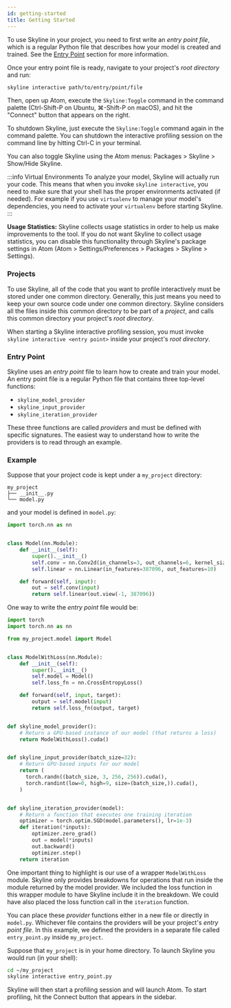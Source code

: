 ```yaml
---
id: getting-started
title: Getting Started
---
```

To use Skyline in your project, you need to first write an *entry point file*,
which is a regular Python file that describes how your model is created and
trained. See the [Entry Point](#entry-point) section for more information.

Once your entry point file is ready, navigate to your project's *root
directory* and run:

```bash
skyline interactive path/to/entry/point/file
```

Then, open up Atom, execute the `Skyline:Toggle` command in the command palette
(Ctrl-Shift-P on Ubuntu, ⌘-Shift-P on macOS), and hit the "Connect" button that
appears on the right.

To shutdown Skyline, just execute the `Skyline:Toggle` command again in the
command palette. You can shutdown the interactive profiling session on the
command line by hitting Ctrl-C in your terminal.

You can also toggle Skyline using the Atom menus: Packages > Skyline >
Show/Hide Skyline.

:::info Virtual Environments
To analyze your model, Skyline will actually run your code. This means that
when you invoke `skyline interactive`, you need to make sure that your shell
has the proper environments activated (if needed). For example if you use
`virtualenv` to manage your model's dependencies, you need to activate your
`virtualenv` before starting Skyline.
:::

**Usage Statistics:** Skyline collects usage statistics in order to help us
make improvements to the tool. If you do not want Skyline to collect usage
statistics, you can disable this functionality through Skyline's package
settings in Atom (Atom > Settings/Preferences > Packages > Skyline > Settings).


### Projects

To use Skyline, all of the code that you want to profile interactively must be
stored under one common directory. Generally, this just means you need to keep
your own source code under one common directory. Skyline considers all the
files inside this common directory to be part of a *project*, and calls this
common directory your project's *root directory*.

When starting a Skyline interactive profiling session, you must invoke `skyline
interactive <entry point>` inside your project's *root directory*.


### Entry Point

Skyline uses an *entry point* file to learn how to create and train your model.
An entry point file is a regular Python file that contains three top-level
functions:

- `skyline_model_provider`
- `skyline_input_provider`
- `skyline_iteration_provider`

These three functions are called *providers* and must be defined with specific
signatures. The easiest way to understand how to write the providers is to read
through an example.


### Example

Suppose that your project code is kept under a `my_project` directory:

```
my_project
├── __init__.py
└── model.py
```

and your model is defined in `model.py`:

```python title="model.py"
import torch.nn as nn


class Model(nn.Module):
    def __init__(self):
        super().__init__()
        self.conv = nn.Conv2d(in_channels=3, out_channels=6, kernel_size=3)
        self.linear = nn.Linear(in_features=387096, out_features=10)

    def forward(self, input):
        out = self.conv(input)
        return self.linear(out.view(-1, 387096))
```

One way to write the *entry point* file would be:

```python title="entry_point.py"
import torch
import torch.nn as nn

from my_project.model import Model


class ModelWithLoss(nn.Module):
    def __init__(self):
        super().__init__()
        self.model = Model()
        self.loss_fn = nn.CrossEntropyLoss()

    def forward(self, input, target):
        output = self.model(input)
        return self.loss_fn(output, target)


def skyline_model_provider():
    # Return a GPU-based instance of our model (that returns a loss)
    return ModelWithLoss().cuda()


def skyline_input_provider(batch_size=32):
    # Return GPU-based inputs for our model
    return (
      torch.randn((batch_size, 3, 256, 256)).cuda(),
      torch.randint(low=0, high=9, size=(batch_size,)).cuda(),
    )


def skyline_iteration_provider(model):
    # Return a function that executes one training iteration
    optimizer = torch.optim.SGD(model.parameters(), lr=1e-3)
    def iteration(*inputs):
        optimizer.zero_grad()
        out = model(*inputs)
        out.backward()
        optimizer.step()
    return iteration
```

One important thing to highlight is our use of a wrapper `ModelWithLoss`
module. Skyline only provides breakdowns for operations that run inside the
module returned by the model provider. We included the loss function in this
wrapper module to have Skyline include it in the breakdown. We could have also
placed the loss function call in the `iteration` function.

You can place these *provider* functions either in a new file or directly in
`model.py`. Whichever file contains the providers will be your project's *entry
point file*. In this example, we defined the providers in a separate file
called `entry_point.py` inside `my_project`.

Suppose that `my_project` is in your home directory. To launch Skyline you
would run (in your shell):

```bash
cd ~/my_project
skyline interactive entry_point.py
```

Skyline will then start a profiling session and will launch Atom. To start
profiling, hit the Connect button that appears in the sidebar.
